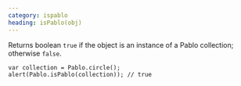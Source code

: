 ```yaml
---
category: ispablo
heading: isPablo(obj)
---
```


Returns boolean `true` if the object is an instance of a Pablo collection; otherwise `false`.

    var collection = Pablo.circle();
    alert(Pablo.isPablo(collection)); // true